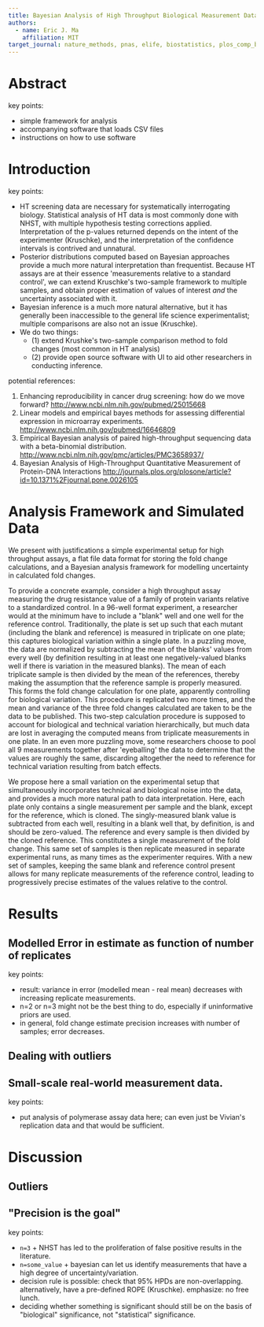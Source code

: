 ```yaml
---
title: Bayesian Analysis of High Throughput Biological Measurement Data
authors:
  - name: Eric J. Ma
    affiliation: MIT
target_journal: nature_methods, pnas, elife, biostatistics, plos_comp_bio, plos_one
---
```


# Abstract

key points:
- simple framework for analysis
- accompanying software that loads CSV files
- instructions on how to use software

# Introduction

key points:
- HT screening data are necessary for systematically interrogating biology. Statistical analysis of HT data is most commonly done with NHST, with multiple hypothesis testing corrections applied. Interpretation of the p-values returned depends on the intent of the experimenter (Kruschke), and the interpretation of the confidence intervals is contrived and unnatural.
- Posterior distributions computed based on Bayesian approaches provide a much more natural interpretation than frequentist. Because HT assays are at their essence 'measurements relative to a standard control', we can extend Kruschke's two-sample framework to multiple samples, and obtain proper estimation of values of interest *and* the uncertainty associated with it.
- Bayesian inference is a much more natural alternative, but it has generally been inaccessible to the general life science experimentalist; multiple comparisons are also not an issue (Kruschke).
- We do two things:
    - (1) extend Krushke's two-sample comparison method to fold changes (most common in HT analysis)
    - (2) provide open source software with UI to aid other researchers in conducting inference.

potential references:

1. Enhancing reproducibility in cancer drug screening: how do we move forward? http://www.ncbi.nlm.nih.gov/pubmed/25015668
1. Linear models and empirical bayes methods for assessing differential expression in microarray experiments. http://www.ncbi.nlm.nih.gov/pubmed/16646809
1. Empirical Bayesian analysis of paired high-throughput sequencing data with a beta-binomial distribution. http://www.ncbi.nlm.nih.gov/pmc/articles/PMC3658937/
1. Bayesian Analysis of High-Throughput Quantitative Measurement of Protein-DNA Interactions http://journals.plos.org/plosone/article?id=10.1371%2Fjournal.pone.0026105

# Analysis Framework and Simulated Data

<!-- key points:
- experimental setup: a generic "fold change" experiment. To make things concrete, do systematic measurement of protein phenotypes (akin to Stanford HIV DB data.)
    - batch effects are controlled for by having internal controls and standards
    - randomization in position is ideal, but may be difficult to achieve in practice.
    - single replicates per plate, use replicate plate measurements.
    - need figure
- simple Bayesian hierarchical model (BGM) of final readout
- what needs to be modelled, and what can be ignored? By setting things up such that plates are internally consistent, only need to do single replicates per plate, but do replicate plates on different experimental runs.
- error modelled as 95% HPD in posterior distribution -->

We present with justifications a simple experimental setup for high throughput assays, a flat file data format for storing the fold change calculations, and a Bayesian analysis framework for modelling uncertainty in calculated fold changes.

To provide a concrete example, consider a high throughput assay measuring the drug resistance value of a family of protein variants relative to a standardized control. In a 96-well format experiment, a researcher would at the minimum have to include a "blank" well and one well for the reference control. Traditionally, the plate is set up such that each mutant (including the blank and reference) is measured in triplicate on one plate; this captures biological variation within a single plate. In a puzzling move, the data are normalized by subtracting the mean of the blanks' values from every well (by definition resulting in at least one negatively-valued blanks well if there is variation in the measured blanks). The mean of each triplicate sample is then divided by the mean of the references, thereby making the assumption that the reference sample is properly measured. This forms the fold change calculation for one plate, apparently controlling for biological variation. This procedure is replicated two more times, and the mean and variance of the three fold changes calculated are taken to be the data to be published. This two-step calculation procedure is supposed to account for biological and technical variation hierarchically, but much data are lost in averaging the computed means from triplicate measurements in one plate. In an even more puzzling move, some researchers choose to pool all 9 measurements together after 'eyeballing' the data to determine that the values are roughly the same, discarding altogether the need to reference for technical variation resulting from batch effects.

We propose here a small variation on the experimental setup that simultaneously incorporates technical and biological noise into the data, and provides a much more natural path to data interpretation. Here, each plate only contains a single measurement per sample and the blank, except for the reference, which is cloned. The singly-measured blank value is subtracted from each well, resulting in a blank well that, by definition, is and should be zero-valued. The reference and every sample is then divided by the cloned reference. This constitutes a single measurement of the fold change. This same set of samples is then replicate measured in separate experimental runs, as many times as the experimenter requires. With a new set of samples, keeping the same blank and reference control present allows for many replicate measurements of the reference control, leading to progressively precise estimates of the values relative to the control.

# Results

## Modelled Error in estimate as function of number of replicates

key points:
- result: variance in error (modelled mean - real mean) decreases with increasing replicate measurements.
- n=2 or n=3 might not be the best thing to do, especially if uninformative priors are used.
- in general, fold change estimate precision increases with number of samples; error decreases.

## Dealing with outliers


## Small-scale real-world measurement data.

key points:
- put analysis of polymerase assay data here; can even just be Vivian's replication data and that would be sufficient.

# Discussion

## Outliers

## "Precision is the goal"

key points:
- `n=3` + NHST has led to the proliferation of false positive results in the literature.
- `n=some_value` + bayesian can let us identify measurements that have a high degree of uncertainty/variation.
- decision rule is possible: check that 95% HPDs are non-overlapping. alternatively, have a pre-defined ROPE (Kruschke). emphasize: no free lunch.
- deciding whether something is significant should still be on the basis of "biological" significance, not "statistical" significance.
